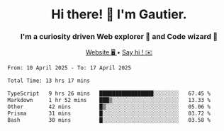 <h1 align="center">Hi there! 👋 I'm Gautier.</h1>
<h3 align="center">I'm a curiosity driven Web explorer 🚀 and Code wizard 🧙</h3>

<p align="center">
  <a href="https://xisabla.github.io/">Website 🖥️ </a> •
  <a href="mailto:xisabla.dev@gmail.com">Say hi ! ✉️</a>
</p>

<!--START_SECTION:waka-->

```txt
From: 10 April 2025 - To: 17 April 2025

Total Time: 13 hrs 17 mins

TypeScript   9 hrs 26 mins   █████████████████░░░░░░░░   67.45 %
Markdown     1 hr 52 mins    ███▒░░░░░░░░░░░░░░░░░░░░░   13.33 %
Other        42 mins         █▒░░░░░░░░░░░░░░░░░░░░░░░   05.06 %
Prisma       31 mins         █░░░░░░░░░░░░░░░░░░░░░░░░   03.72 %
Bash         30 mins         █░░░░░░░░░░░░░░░░░░░░░░░░   03.58 %
```

<!--END_SECTION:waka-->
